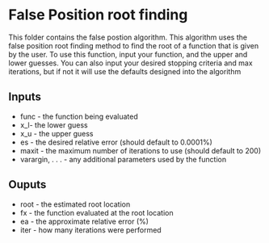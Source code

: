 # False Position root finding
This folder contains the false postion algorithm. This algorithm uses the false position root finding method to find the root of a function that is given by the user. To use this function, input your function, and the upper and lower guesses. You can also input your desired stopping criteria and max iterations, but if not it will use the defaults designed into the algorithm
## Inputs
* func - the function being evaluated
* x_l- the lower guess
* x_u - the upper guess
* es - the desired relative error (should default to 0.0001%)
* maxit - the maximum number of iterations to use (should default to 200)
* varargin, . . . - any additional parameters used by the function
## Ouputs
* root - the estimated root location
* fx - the function evaluated at the root location
* ea - the approximate relative error (%)
* iter - how many iterations were performed
